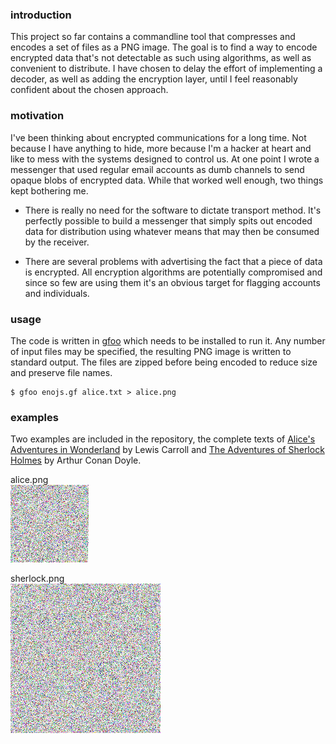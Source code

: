 ### introduction
This project so far contains a commandline tool that compresses and encodes a set of files as a PNG image. The goal is to find a way to encode encrypted data that's not detectable as such using algorithms, as well as convenient to distribute. I have chosen to delay the effort of implementing a decoder, as well as adding the encryption layer, until I feel reasonably confident about the chosen approach.

### motivation
I've been thinking about encrypted communications for a long time. Not because I have anything to hide, more because I'm a hacker at heart and like to mess with the systems designed to control us. At one point I wrote a messenger that used regular email accounts as dumb channels to send opaque blobs of encrypted data. While that worked well enough, two things kept bothering me.

* There is really no need for the software to dictate transport method. It's perfectly possible to build a messenger that simply spits out encoded data for distribution using whatever means that may then be consumed by the receiver.

* There are several problems with advertising the fact that a piece of data is encrypted. All encryption algorithms are potentially compromised and since so few are using them it's an obvious target for flagging accounts and individuals.

### usage
The code is written in [gfoo](https://github.com/codr7/gfoo) which needs to be installed to run it. Any number of input files may be specified, the resulting PNG image is written to standard output. The files are zipped before being encoded to reduce size and preserve file names.

```
$ gfoo enojs.gf alice.txt > alice.png
```

### examples
Two examples are included in the repository, the complete texts of [Alice's Adventures in Wonderland](https://github.com/codr7/nojs/blob/master/alice.txt) by Lewis Carroll and [The Adventures of Sherlock Holmes](https://github.com/codr7/nojs/blob/master/sherlock.txt) by Arthur Conan Doyle.

alice.png<br/>
![alice](alice.png)

sherlock.png<br/>
![sherlock](sherlock.png)